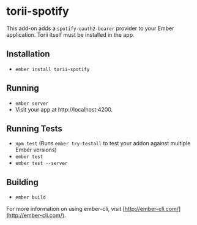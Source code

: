 # torii-spotify

This add-on adds a `spotify-oauth2-bearer` provider to your Ember application. Torii itself must be installed in the app.

## Installation

* `ember install torii-spotify`

## Running

* `ember server`
* Visit your app at http://localhost:4200.

## Running Tests

* `npm test` (Runs `ember try:testall` to test your addon against multiple Ember versions)
* `ember test`
* `ember test --server`

## Building

* `ember build`

For more information on using ember-cli, visit [http://ember-cli.com/](http://ember-cli.com/).
